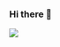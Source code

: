 ### Hi there 👋
<img src="https://img.shields.io/badge/c%23%20-%23239120.svg?&style=for-the-badge&logo=c-sharp&logoColor=white"/> 
<imr src="https://img.shields.io/badge/javascript-%23F7DF1E.svg?&style=flat-square&logo=javascript&logoColor=black&labelColor=black"/>


<!--
**canangok/canangok** is a ✨ _special_ ✨ repository because its `README.md` (this file) appears on your GitHub profile.

Here are some ideas to get you started:

- 🔭 I’m currently working on ...
- 🌱 I’m currently learning ...
- 👯 I’m looking to collaborate on ...
- 🤔 I’m looking for help with ...
- 💬 Ask me about ...
- 📫 How to reach me: ...
- 😄 Pronouns: ...
- ⚡ Fun fact: ...
-->
